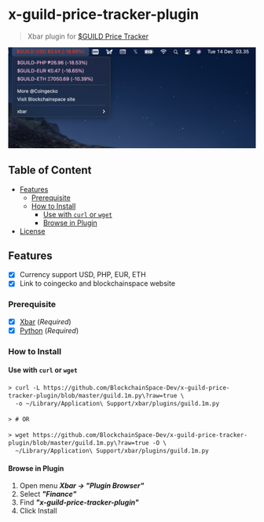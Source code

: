 # x-guild-price-tracker-plugin
> Xbar plugin for [$GUILD Price Tracker](https://www.coingecko.com/en/coins/blockchainspace)

<p align="center">
<img 
src="https://github.com/BlockchainSpace-Dev/x-guild-price-tracker-plugin/blob/master/README.png?raw=true" alt="$GUILD price tracker view" />
</p>

## Table of Content

* [Features](#features)
  * [Prerequisite](#prerequisite)
  * [How to Install](#how-to-install)
    * [Use with `curl` or `wget`](#use-with-curl-or-wget)
    * [Browse in Plugin](#browse-in-plugin)
* [License](#license)

   
## Features

* [x] Currency support USD, PHP, EUR, ETH
* [x] Link to coingecko and blockchainspace website

### Prerequisite
   
* [x] [Xbar](https://xbarapp.com) (_Required_) 
* [x] [Python](https://www.python.org/) (_Required_)
   
### How to Install
#### Use with `curl` or `wget`
```shell
> curl -L https://github.com/BlockchainSpace-Dev/x-guild-price-tracker-plugin/blob/master/guild.1m.py\?raw=true \
  -o ~/Library/Application\ Support/xbar/plugins/guild.1m.py 

> # OR

> wget https://github.com/BlockchainSpace-Dev/x-guild-price-tracker-plugin/blob/master/guild.1m.py\?raw=true -O \
  ~/Library/Application\ Support/xbar/plugins/guild.1m.py 

```
#### Browse in Plugin
1. Open menu _**Xbar -> "Plugin Browser"**_
2. Select _**"Finance"**_
3. Find _**"x-guild-price-tracker-plugin"**_
4. Click Install
